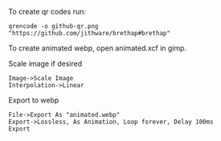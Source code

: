 To create qr codes run:

```
qrencode -o github-qr.png "https://github.com/jithware/brethap#brethap"
```

To create animated webp, open animated.xcf in gimp. 

Scale image if desired 
```
Image->Scale Image
Interpolation->Linear
```
Export to webp 
```
File->Export As "animated.webp" 
Export->Lossless, As Animation, Loop forever, Delay 100ms
Export
```